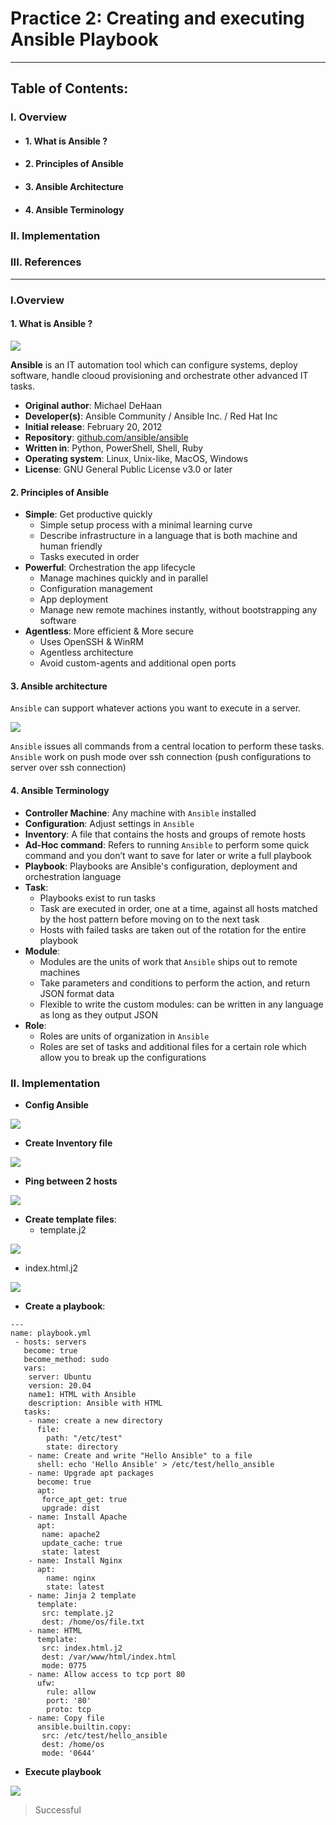 # Practice 2: Creating and executing Ansible Playbook
---
## **Table of Contents:**

### I. Overview
- #### 1. What is Ansible ?
- #### 2. Principles of Ansible
- #### 3. Ansible Architecture
- #### 4. Ansible Terminology

### II. Implementation

### III. References


---
### I.Overview

#### 1. What is Ansible ?

<img src="./images/ansible.png">


**Ansible** is an IT automation tool which can configure systems, deploy software, handle clooud provisioning and orchestrate other advanced IT tasks. 
- **Original author**: Michael DeHaan
- **Developer(s)**: Ansible Community / Ansible Inc. / Red Hat Inc
- **Initial release**: February 20, 2012
- **Repository**: [github.com/ansible/ansible](https://github.com/ansible/ansible)
- **Written in**: Python, PowerShell, Shell, Ruby
- **Operating system**: Linux, Unix-like, MacOS, Windows
- **License**: GNU General Public License v3.0 or later

#### 2. Principles of Ansible
- **Simple**: Get productive quickly
    - Simple setup process with a minimal learning curve
    - Describe infrastructure in a language that is both machine and human friendly
    - Tasks executed in order
- **Powerful**: Orchestration the app lifecycle
    - Manage machines quickly and in parallel
    - Configuration management
    - App deployment
    - Manage new remote machines instantly, without bootstrapping any software
- **Agentless**: More efficient & More secure
    - Uses OpenSSH & WinRM
    - Agentless architecture
    - Avoid custom-agents and additional open ports

#### 3. Ansible architecture
`Ansible` can support whatever actions you want to execute in a server. 

<img src="./images/architecture.PNG">


`Ansible` issues all commands from a central location to perform these tasks. `Ansible` work on push mode over ssh connection (push configurations to server over ssh connection)

#### 4. Ansible Terminology
- **Controller Machine**: Any machine with `Ansible` installed
- **Configuration**: Adjust settings in `Ansible`
- **Inventory**: A file that contains the hosts and groups of remote hosts
- **Ad-Hoc command**: Refers to running `Ansible` to perform some quick command and you don’t want to save for later or write a full playbook
- **Playbook**: Playbooks are Ansible's configuration, deployment and orchestration language
- **Task**: 
  - Playbooks exist to run tasks
  - Task are executed in order, one at a time, against all hosts matched by the host pattern before moving on to the next task
  - Hosts with failed tasks are taken out of the rotation for the entire playbook
- **Module**:
  - Modules are the units of work that `Ansible` ships out to remote machines
  - Take parameters and conditions to perform the action, and return JSON format data
  - Flexible to write the custom modules: can be written in any language as long as they output JSON
- **Role**: 
  - Roles are units of organization in `Ansible`
  - Roles are set of tasks and additional files for a certain role which allow you to break up the configurations

### II. Implementation
- **Config Ansible**

<img src="./images/cfg.PNG">


- **Create Inventory file**

<img src="./images/inventory.PNG">


- **Ping between 2 hosts**

<img src="./images/ping.PNG">


- **Create template files**: 
   - template.j2
   

 <img src="./images/template.PNG">
 
 
   - index.html.j2 

 <img src="./images/index.PNG">
 
- **Create a playbook**: 

```
--- 
name: playbook.yml
 - hosts: servers
   become: true
   become_method: sudo
   vars:
    server: Ubuntu
    version: 20.04
    name1: HTML with Ansible
    description: Ansible with HTML
   tasks:
    - name: create a new directory
      file: 
        path: "/etc/test"
        state: directory
    - name: Create and write "Hello Ansible" to a file
      shell: echo 'Hello Ansible' > /etc/test/hello_ansible
    - name: Upgrade apt packages
      become: true
      apt:
       force_apt_get: true
       upgrade: dist
    - name: Install Apache
      apt: 
       name: apache2 
       update_cache: true 
       state: latest
    - name: Install Nginx
      apt:
        name: nginx
        state: latest
    - name: Jinja 2 template
      template: 
       src: template.j2
       dest: /home/os/file.txt
    - name: HTML
      template: 
       src: index.html.j2
       dest: /var/www/html/index.html
       mode: 0775
    - name: Allow access to tcp port 80
      ufw:
        rule: allow
        port: '80'
        proto: tcp  
    - name: Copy file
      ansible.builtin.copy:
       src: /etc/test/hello_ansible
       dest: /home/os
       mode: '0644'
```

- **Execute playbook**

<img src="./images/result2.PNG">

> Successful
